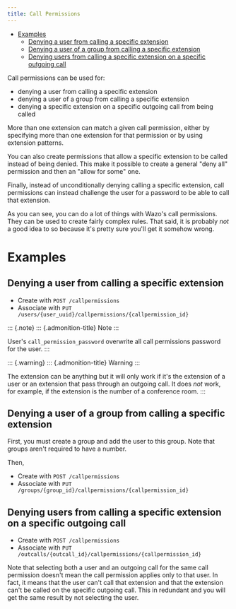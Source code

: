 ```yaml
---
title: Call Permissions
---
```


-   [Examples](#examples)
    -   [Denying a user from calling a specific
        extension](#denying-a-user-from-calling-a-specific-extension)
    -   [Denying a user of a group from calling a specific
        extension](#denying-a-user-of-a-group-from-calling-a-specific-extension)
    -   [Denying users from calling a specific extension on a specific
        outgoing
        call](#denying-users-from-calling-a-specific-extension-on-a-specific-outgoing-call)

Call permissions can be used for:

-   denying a user from calling a specific extension
-   denying a user of a group from calling a specific extension
-   denying a specific extension on a specific outgoing call from being
    called

More than one extension can match a given call permission, either by
specifying more than one extension for that permission or by using
extension patterns.

You can also create permissions that allow a specific extension to be
called instead of being denied. This make it possible to create a
general \"deny all\" permission and then an \"allow for some\" one.

Finally, instead of unconditionally denying calling a specific
extension, call permissions can instead challenge the user for a
password to be able to call that extension.

As you can see, you can do a lot of things with Wazo\'s call
permissions. They can be used to create fairly complex rules. That said,
it is probably *not* a good idea to so because it\'s pretty sure you\'ll
get it somehow wrong.

Examples
========

Denying a user from calling a specific extension
------------------------------------------------

-   Create with `POST /callpermissions`
-   Associate with
    `PUT /users/{user_uuid}/callpermissions/{callpermission_id}`

::: {.note}
::: {.admonition-title}
Note
:::

User\'s `call_permission_password` overwrite all call permissions
password for the user.
:::

::: {.warning}
::: {.admonition-title}
Warning
:::

The extension can be anything but it will only work if it\'s the
extension of a user or an extension that pass through an outgoing call.
It does *not* work, for example, if the extension is the number of a
conference room.
:::

Denying a user of a group from calling a specific extension
-----------------------------------------------------------

First, you must create a group and add the user to this group. Note that
groups aren\'t required to have a number.

Then,

-   Create with `POST /callpermissions`
-   Associate with
    `PUT /groups/{group_id}/callpermissions/{callpermission_id}`

Denying users from calling a specific extension on a specific outgoing call
---------------------------------------------------------------------------

-   Create with `POST /callpermissions`
-   Associate with
    `PUT /outcalls/{outcall_id}/callpermissions/{callpermission_id}`

Note that selecting both a user and an outgoing call for the same call
permission doesn\'t mean the call permission applies only to that user.
In fact, it means that the user can\'t call that extension and that the
extension can\'t be called on the specific outgoing call. This in
redundant and you will get the same result by not selecting the user.
